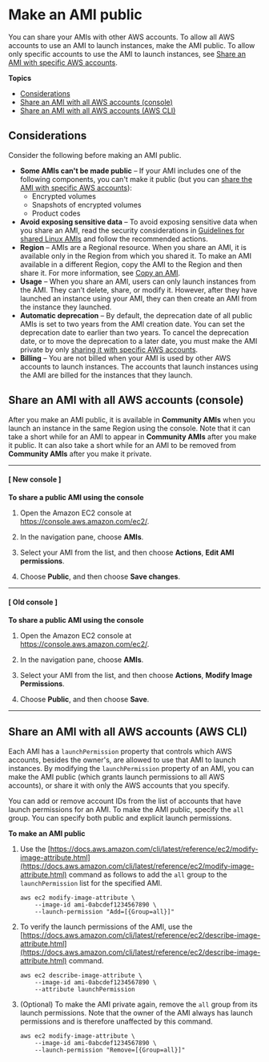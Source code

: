 # Make an AMI public<a name="sharingamis-intro"></a>

You can share your AMIs with other AWS accounts\. To allow all AWS accounts to use an AMI to launch instances, make the AMI public\. To allow only specific accounts to use the AMI to launch instances, see [Share an AMI with specific AWS accounts](sharingamis-explicit.md)\.

**Topics**
+ [Considerations](#considerations-for-sharing-public-AMIs)
+ [Share an AMI with all AWS accounts \(console\)](#sharingamis-intro-console)
+ [Share an AMI with all AWS accounts \(AWS CLI\)](#sharingamis-cli)

## Considerations<a name="considerations-for-sharing-public-AMIs"></a>

Consider the following before making an AMI public\.
+ **Some AMIs can't be made public** – If your AMI includes one of the following components, you can't make it public \(but you can [share the AMI with specific AWS accounts](sharingamis-explicit.md)\):
  + Encrypted volumes
  + Snapshots of encrypted volumes
  + Product codes
+ **Avoid exposing sensitive data** – To avoid exposing sensitive data when you share an AMI, read the security considerations in [Guidelines for shared Linux AMIs](building-shared-amis.md) and follow the recommended actions\.
+ **Region** – AMIs are a Regional resource\. When you share an AMI, it is available only in the Region from which you shared it\. To make an AMI available in a different Region, copy the AMI to the Region and then share it\. For more information, see [Copy an AMI](CopyingAMIs.md)\.
+ **Usage** – When you share an AMI, users can only launch instances from the AMI\. They can’t delete, share, or modify it\. However, after they have launched an instance using your AMI, they can then create an AMI from the instance they launched\.
+ **Automatic deprecation** – By default, the deprecation date of all public AMIs is set to two years from the AMI creation date\. You can set the deprecation date to earlier than two years\. To cancel the deprecation date, or to move the deprecation to a later date, you must make the AMI private by only [sharing it with specific AWS accounts](sharingamis-explicit.md)\.
+ **Billing** – You are not billed when your AMI is used by other AWS accounts to launch instances\. The accounts that launch instances using the AMI are billed for the instances that they launch\.

## Share an AMI with all AWS accounts \(console\)<a name="sharingamis-intro-console"></a>

After you make an AMI public, it is available in **Community AMIs** when you launch an instance in the same Region using the console\. Note that it can take a short while for an AMI to appear in **Community AMIs** after you make it public\. It can also take a short while for an AMI to be removed from **Community AMIs** after you make it private\.

------
#### [ New console ]

**To share a public AMI using the console**

1. Open the Amazon EC2 console at [https://console\.aws\.amazon\.com/ec2/](https://console.aws.amazon.com/ec2/)\.

1. In the navigation pane, choose **AMIs**\.

1. Select your AMI from the list, and then choose **Actions**, **Edit AMI permissions**\.

1. Choose **Public**, and then choose **Save changes**\.

------
#### [ Old console ]

**To share a public AMI using the console**

1. Open the Amazon EC2 console at [https://console\.aws\.amazon\.com/ec2/](https://console.aws.amazon.com/ec2/)\.

1. In the navigation pane, choose **AMIs**\.

1. Select your AMI from the list, and then choose **Actions**, **Modify Image Permissions**\.

1. Choose **Public**, and then choose **Save**\.

------

## Share an AMI with all AWS accounts \(AWS CLI\)<a name="sharingamis-cli"></a>

Each AMI has a `launchPermission` property that controls which AWS accounts, besides the owner's, are allowed to use that AMI to launch instances\. By modifying the `launchPermission` property of an AMI, you can make the AMI public \(which grants launch permissions to all AWS accounts\), or share it with only the AWS accounts that you specify\.

You can add or remove account IDs from the list of accounts that have launch permissions for an AMI\. To make the AMI public, specify the `all` group\. You can specify both public and explicit launch permissions\.

**To make an AMI public**

1. Use the [https://docs.aws.amazon.com/cli/latest/reference/ec2/modify-image-attribute.html](https://docs.aws.amazon.com/cli/latest/reference/ec2/modify-image-attribute.html) command as follows to add the `all` group to the `launchPermission` list for the specified AMI\.

   ```
   aws ec2 modify-image-attribute \
       --image-id ami-0abcdef1234567890 \
       --launch-permission "Add=[{Group=all}]"
   ```

1. To verify the launch permissions of the AMI, use the [https://docs.aws.amazon.com/cli/latest/reference/ec2/describe-image-attribute.html](https://docs.aws.amazon.com/cli/latest/reference/ec2/describe-image-attribute.html) command\.

   ```
   aws ec2 describe-image-attribute \
       --image-id ami-0abcdef1234567890 \
       --attribute launchPermission
   ```

1. \(Optional\) To make the AMI private again, remove the `all` group from its launch permissions\. Note that the owner of the AMI always has launch permissions and is therefore unaffected by this command\.

   ```
   aws ec2 modify-image-attribute \
       --image-id ami-0abcdef1234567890 \
       --launch-permission "Remove=[{Group=all}]"
   ```
